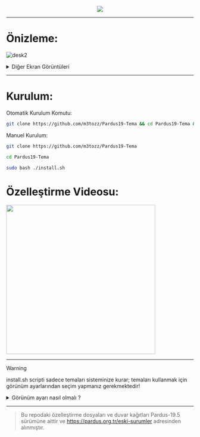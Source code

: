 
<p align="center"><img src="https://github.com/user-attachments/assets/4221661e-961d-44e8-80b5-7d050f8a50b3"></p>

--------------------------------------------------------------------------

# Önizleme:
![desk2](https://github.com/user-attachments/assets/b7b87649-ee97-4d27-af4e-6302f3008c84)

<details>
<summary>Diğer Ekran Görüntüleri</summary>
<img src="https://github.com/user-attachments/assets/8f74b69c-c8dc-41f2-bcf2-a59cc11e66f1">
<img src="https://github.com/user-attachments/assets/27076da4-cd94-4b73-8261-45cd1a4dd2e9">

</details>

--------------------------------------------------------------------------

# Kurulum:
Otomatik Kurulum Komutu:
```bash
git clone https://github.com/m3tozz/Pardus19-Tema && cd Pardus19-Tema && sudo bash ./install.sh
```
Manuel Kurulum:
```bash
git clone https://github.com/m3tozz/Pardus19-Tema
```
```bash
cd Pardus19-Tema
```
```bash
sudo bash ./install.sh
```
# Özelleştirme Videosu:
<a href="https://youtu.be/wgYCwydXjoE"><img src="https://github.com/user-attachments/assets/c3bc1f18-dc8e-4872-baf0-2b261006c230" width="400"></a>

--------------------------------------------------------------------------

> [!WARNING]
> install.sh scripti sadece temaları sisteminize kurar; temaları kullanmak için görünüm ayarlarından seçim yapmanız gerekmektedir!

<details>
<summary>Görünüm ayarı nasıl olmalı ?</summary>
  <b>Tema:</b> Pardus-Adapta-Blue <br>
  <b>Pencere Teması:</b> Pardus-Adapta-Blue<br>
  <b>Simgeler:</b> ePapirus<br>
  <b>Panel Boyutu:</b> 32<br>
  <b>Saat Yazı Tipi:</b> MonoSpace Bold<br>
  <b>Menü simgesi:</b> menu-icons/logo.svg<br>
</details>


--------------------------------------------------------------------------

> Bu repodaki özelleştirme dosyaları ve duvar kağıtları Pardus-19.5 sürümüne aittir ve https://pardus.org.tr/eski-surumler adresinden alınmıştır.

